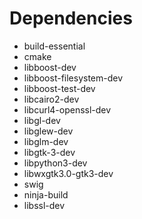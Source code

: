 
# Dependencies

* build-essential
* cmake
* libboost-dev
* libboost-filesystem-dev
* libboost-test-dev
* libcairo2-dev
* libcurl4-openssl-dev
* libgl-dev
* libglew-dev
* libglm-dev
* libgtk-3-dev
* libpython3-dev
* libwxgtk3.0-gtk3-dev
* swig
* ninja-build
* libssl-dev

